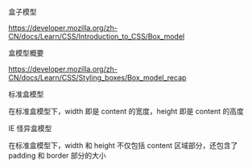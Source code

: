 盒子模型

<https://developer.mozilla.org/zh-CN/docs/Learn/CSS/Introduction_to_CSS/Box_model>



盒模型概要

<https://developer.mozilla.org/zh-CN/docs/Learn/CSS/Styling_boxes/Box_model_recap>



标准盒模型

在标准盒模型下，width 即是 content 的宽度，height 即是 content 的高度



IE 怪异盒模型

在标准盒模型下，width 和 height 不仅包括 content 区域部分，还包含了 padding 和 border 部分的大小